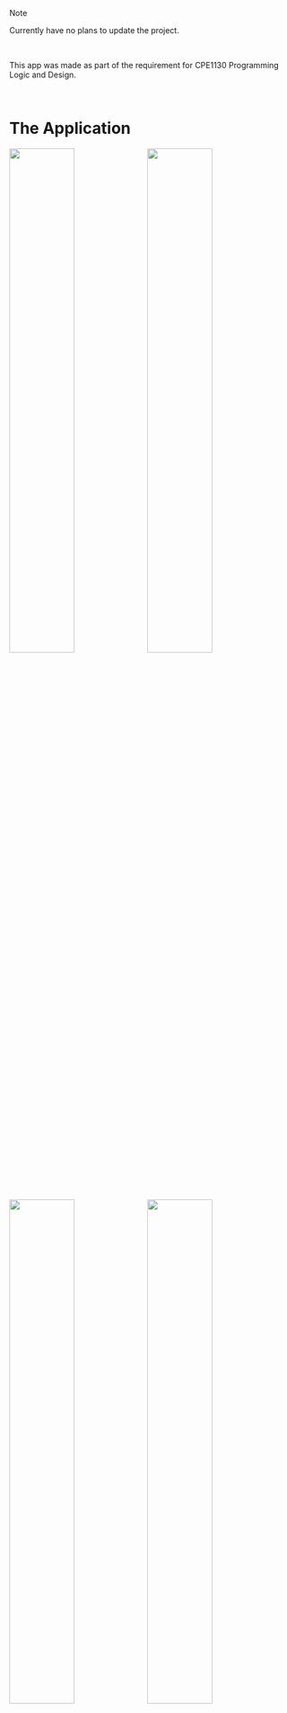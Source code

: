 > [!NOTE]  
> Currently have no plans to update the project.

<br>

This app was made as part of the requirement for CPE1130 Programming Logic and Design.

<br>

# The Application
<img src="https://github.com/user-attachments/assets/404092b7-a0c9-486e-a4f5-6e67475aa552" width=48%/>
<img src="https://github.com/user-attachments/assets/8e4811f4-7525-4e9c-9368-2ca0d4016ed1" width=48%/>
<img src="https://github.com/user-attachments/assets/d2be82ed-a85a-4e56-944b-7eed974e800c" width=48%/>
<img src="https://github.com/user-attachments/assets/f8998837-939b-4c2d-98d5-d2cbcbfd4389" width=48%/>
<br><br>

This application calculates triangle-related problems (specificaly relating to area, perimeter, and some trigonometry) such as:
* Area of a triangle
* SAS Formula for the Area of a Triangle
* Heron's Formula
* Area of an Equilateral Triangle
* Area of an Isosceles Triangle without Given Height
* Perimeter of a triangle
* Pythagorean Theorem
* Law of Sines
* Law of Cosines
<br>

# How to install
1. Make sure you have [.NET Core 3.1](https://dotnet.microsoft.com/en-us/download/dotnet/3.1) or higher (since it uses C# 8.0).
2. Click the latest version on the Releases section and download the source code. Alternatively, click the green code button and download as a ZIP (or you can clone it).
3. Open your favorite code editor of your choice (Visual Studio is more recommended than VS Code).
4. Open the solution file and then run (Visual Studio) or open the folder of the project and then run the Program.cs file (VS Code and other code editors).
   * You can also launch it from the terminal but make sure you use Roslyn as the [compiler](https://stackoverflow.com/questions/31875825/how-to-run-roslyn-instead-csc-exe-from-command-line).
6. Enjoy!
